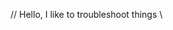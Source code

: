 // Hello, I like to troubleshoot things \\

<!---
LarsInt/LarsInt is a ✨ special ✨ repository because its `README.md` (this file) appears on your GitHub profile.
You can click the Preview link to take a look at your changes.
--->
